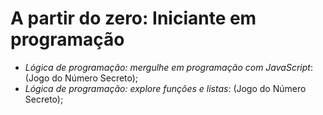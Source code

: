 # A partir do zero: Iniciante em programação
- *Lógica de programação: mergulhe em programação com JavaScript*: (Jogo do Número Secreto);
- *Lógica de programação: explore funções e listas*: (Jogo do Número Secreto);
